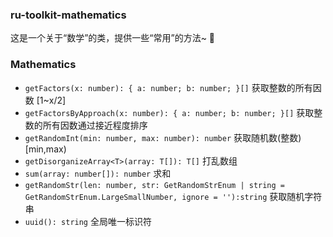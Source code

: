 ### ru-toolkit-mathematics

这是一个关于“数学”的类，提供一些“常用”的方法~ 💃

### Mathematics

- `getFactors(x: number): { a: number; b: number; }[]` 获取整数的所有因数 [1~x/2]
- `getFactorsByApproach(x: number): { a: number; b: number; }[]` 获取整数的所有因数通过接近程度排序
- `getRandomInt(min: number, max: number): number` 获取随机数(整数) [min,max)
- `getDisorganizeArray<T>(array: T[]): T[]` 打乱数组
- `sum(array: number[]): number` 求和
- `getRandomStr(len: number, str: GetRandomStrEnum | string = GetRandomStrEnum.LargeSmallNumber, ignore = ''):string` 获取随机字符串
- `uuid(): string` 全局唯一标识符
